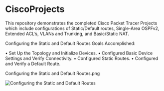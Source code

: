 # CiscoProjects
This repository demonstrates the completed Cisco Packet Tracer Projects which include configurations of Static/Default routes, Single-Area OSPFv2, Extended ACL’s, VLANs and Trunking, and Basic/Static NAT.


 Configuring the Static and Default Routes
 Goals Accomplished:
 
• Set Up the Topology and Initialize Devices.
• Configured Basic Device Settings and Verify Connectivity.
• Configured Static Routes.
• Configured and Verify a Default Route.

Configuring the Static and Default Routes.png

![Configuring the Static and Default Routes](CiscoProjects/Configuring%20the%20Static%20and%20Default%20Routes.png)
